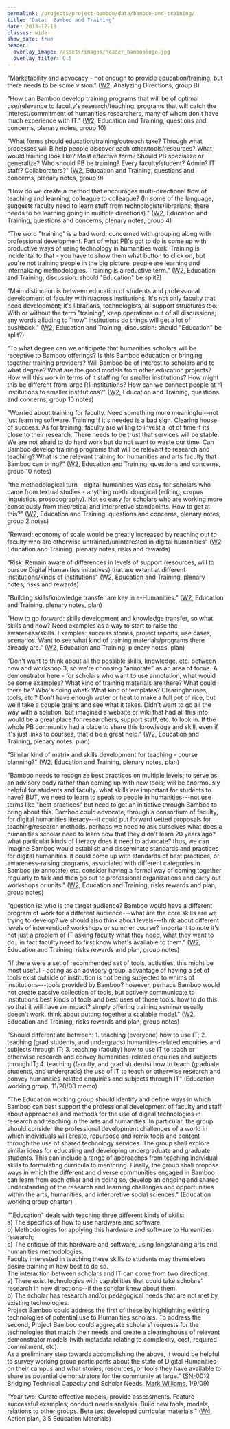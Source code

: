 ```yaml
---
permalink: /projects/project-bamboo/data/bamboo-and-training/
title: "Data:  Bamboo and Training"
date: 2013-12-18
classes: wide
show_date: true
header:
  overlay_image: /assets/images/header_bamboologo.jpg
  overlay_filter: 0.5
---
```


<p>"Marketability and advocacy - not enough to provide education/training, but there needs to be some vision." (<span class="glossary-term" title="Workshop 2 (Oct. 15-18, 2008) brought participants together to discuss the Directions that emerged from the data analysis conducted on the wiki. Participants suggested questions and issues for each Direction, and formed groups to delve further into their chosen Direction, including what aspects are within the scope of Project Bamboo, what Demonstrators would be helpful, and what the plan should be for the working group."><abbr title="Workshop 2 (Oct. 15-18, 2008) brought participants together to discuss the Directions that emerged from the data analysis conducted on the wiki. Participants suggested questions and issues for each Direction, and formed groups to delve further into their chosen Direction, including what aspects are within the scope of Project Bamboo, what Demonstrators would be helpful, and what the plan should be for the working group.">W2</abbr></span>, Analyzing Directions, group B)</p>

<p>"How can Bamboo develop training programs that will be of optimal use/relevance to faculty's research/teaching, programs that will catch the interest/commitment of humanities researchers, many of whom don't have much experience with IT." (<span class="glossary-term" title="Workshop 2 (Oct. 15-18, 2008) brought participants together to discuss the Directions that emerged from the data analysis conducted on the wiki. Participants suggested questions and issues for each Direction, and formed groups to delve further into their chosen Direction, including what aspects are within the scope of Project Bamboo, what Demonstrators would be helpful, and what the plan should be for the working group."><abbr title="Workshop 2 (Oct. 15-18, 2008) brought participants together to discuss the Directions that emerged from the data analysis conducted on the wiki. Participants suggested questions and issues for each Direction, and formed groups to delve further into their chosen Direction, including what aspects are within the scope of Project Bamboo, what Demonstrators would be helpful, and what the plan should be for the working group.">W2</abbr></span>, Education and Training, questions and concerns, plenary notes, group 10)</p>

<p>"What forms should education/training/outreach take? Through what processes will B help people discover each other/tools/resources? What would training look like? Most effective form? Should PB specialize or generalize? Who should PB be training? Every faculty/student? Admin? IT staff? Collaborators?" (<span class="glossary-term" title="Workshop 2 (Oct. 15-18, 2008) brought participants together to discuss the Directions that emerged from the data analysis conducted on the wiki. Participants suggested questions and issues for each Direction, and formed groups to delve further into their chosen Direction, including what aspects are within the scope of Project Bamboo, what Demonstrators would be helpful, and what the plan should be for the working group."><abbr title="Workshop 2 (Oct. 15-18, 2008) brought participants together to discuss the Directions that emerged from the data analysis conducted on the wiki. Participants suggested questions and issues for each Direction, and formed groups to delve further into their chosen Direction, including what aspects are within the scope of Project Bamboo, what Demonstrators would be helpful, and what the plan should be for the working group.">W2</abbr></span>, Education and Training, questions and concerns, plenary notes, group 9)</p>

<p>"How do we create a method that encourages multi-directional flow of teaching and learning, colleague to colleague? (In some of the language, suggests faculty need to learn stuff from technologists/librarians; there needs to be learning going in multiple directions)." (<span class="glossary-term" title="Workshop 2 (Oct. 15-18, 2008) brought participants together to discuss the Directions that emerged from the data analysis conducted on the wiki. Participants suggested questions and issues for each Direction, and formed groups to delve further into their chosen Direction, including what aspects are within the scope of Project Bamboo, what Demonstrators would be helpful, and what the plan should be for the working group."><abbr title="Workshop 2 (Oct. 15-18, 2008) brought participants together to discuss the Directions that emerged from the data analysis conducted on the wiki. Participants suggested questions and issues for each Direction, and formed groups to delve further into their chosen Direction, including what aspects are within the scope of Project Bamboo, what Demonstrators would be helpful, and what the plan should be for the working group.">W2</abbr></span>, Education and Training, questions and concerns, plenary notes, group 4)</p>

<p>"The word "training" is a bad word; concerned with grouping along with professional development. Part of what PB's got to do is come up with productive ways of using technology in humanities work. Training is incidental to that - you have to show them what button to click on, but you're not training people in the big picture, people are learning and internalizing methodologies. Training is a reductive term." (<span class="glossary-term" title="Workshop 2 (Oct. 15-18, 2008) brought participants together to discuss the Directions that emerged from the data analysis conducted on the wiki. Participants suggested questions and issues for each Direction, and formed groups to delve further into their chosen Direction, including what aspects are within the scope of Project Bamboo, what Demonstrators would be helpful, and what the plan should be for the working group."><abbr title="Workshop 2 (Oct. 15-18, 2008) brought participants together to discuss the Directions that emerged from the data analysis conducted on the wiki. Participants suggested questions and issues for each Direction, and formed groups to delve further into their chosen Direction, including what aspects are within the scope of Project Bamboo, what Demonstrators would be helpful, and what the plan should be for the working group.">W2</abbr></span>, Education and Training, discussion: should "Education" be split?)</p>

<p>"Main distinction is between education of students and professional development of faculty within/across institutions. It's not only faculty that need development; it's librarians, technologists, all support structures too. With or without the term "training", keep operations out of all discussions; any words alluding to "how" institutions do things will get a lot of pushback." (<span class="glossary-term" title="Workshop 2 (Oct. 15-18, 2008) brought participants together to discuss the Directions that emerged from the data analysis conducted on the wiki. Participants suggested questions and issues for each Direction, and formed groups to delve further into their chosen Direction, including what aspects are within the scope of Project Bamboo, what Demonstrators would be helpful, and what the plan should be for the working group."><abbr title="Workshop 2 (Oct. 15-18, 2008) brought participants together to discuss the Directions that emerged from the data analysis conducted on the wiki. Participants suggested questions and issues for each Direction, and formed groups to delve further into their chosen Direction, including what aspects are within the scope of Project Bamboo, what Demonstrators would be helpful, and what the plan should be for the working group.">W2</abbr></span>, Education and Training, discussion: should "Education" be split?)</p>

<p>"To what degree can we anticipate that humanities scholars will be receptive to Bamboo offerings? Is this Bamboo education or bringing together training providers? Will Bamboo be of interest to scholars and to what degree? What are the good models from other education projects? How will this work in terms of it staffing for smaller institutions? How might this be different from large R1 institutions? How can we connect people at r1 institutions to smaller institutions?" (<span class="glossary-term" title="Workshop 2 (Oct. 15-18, 2008) brought participants together to discuss the Directions that emerged from the data analysis conducted on the wiki. Participants suggested questions and issues for each Direction, and formed groups to delve further into their chosen Direction, including what aspects are within the scope of Project Bamboo, what Demonstrators would be helpful, and what the plan should be for the working group."><abbr title="Workshop 2 (Oct. 15-18, 2008) brought participants together to discuss the Directions that emerged from the data analysis conducted on the wiki. Participants suggested questions and issues for each Direction, and formed groups to delve further into their chosen Direction, including what aspects are within the scope of Project Bamboo, what Demonstrators would be helpful, and what the plan should be for the working group.">W2</abbr></span>, Education and Training, questions and concerns, group 10 notes)</p>

<p>"Worried about training for faculty. Need something more meaningful--not just learning software. Training if it's needed is a bad sign. Clearing house of success. As for training, faculty are willing to invest a lot of time if its close to their research. There needs to be trust that services will be stable. We are not afraid to do hard work but do not want to waste our time. Can Bamboo develop training programs that will be relevant to research and teaching? What is the relevant training for humanities and arts faculty that Bamboo can bring?" (<span class="glossary-term" title="Workshop 2 (Oct. 15-18, 2008) brought participants together to discuss the Directions that emerged from the data analysis conducted on the wiki. Participants suggested questions and issues for each Direction, and formed groups to delve further into their chosen Direction, including what aspects are within the scope of Project Bamboo, what Demonstrators would be helpful, and what the plan should be for the working group."><abbr title="Workshop 2 (Oct. 15-18, 2008) brought participants together to discuss the Directions that emerged from the data analysis conducted on the wiki. Participants suggested questions and issues for each Direction, and formed groups to delve further into their chosen Direction, including what aspects are within the scope of Project Bamboo, what Demonstrators would be helpful, and what the plan should be for the working group.">W2</abbr></span>, Education and Training, questions and concerns, group 10 notes)</p>

<p>"the methodological turn - digital humanities was easy for scholars who came from textual studies - anything methodological (editing, corpus linguistics, prosopography). Not so easy for scholars who are working more consciously from theoretical and interpretive standpoints. How to get at this?" (<span class="glossary-term" title="Workshop 2 (Oct. 15-18, 2008) brought participants together to discuss the Directions that emerged from the data analysis conducted on the wiki. Participants suggested questions and issues for each Direction, and formed groups to delve further into their chosen Direction, including what aspects are within the scope of Project Bamboo, what Demonstrators would be helpful, and what the plan should be for the working group."><abbr title="Workshop 2 (Oct. 15-18, 2008) brought participants together to discuss the Directions that emerged from the data analysis conducted on the wiki. Participants suggested questions and issues for each Direction, and formed groups to delve further into their chosen Direction, including what aspects are within the scope of Project Bamboo, what Demonstrators would be helpful, and what the plan should be for the working group.">W2</abbr></span>, Education and Training, questions and concerns, plenary notes, group 2 notes)</p>

<p>"Reward: economy of scale would be greatly increased by reaching out to faculty who are otherwise untrained/uninterested in digital humanities" (<span class="glossary-term" title="Workshop 2 (Oct. 15-18, 2008) brought participants together to discuss the Directions that emerged from the data analysis conducted on the wiki. Participants suggested questions and issues for each Direction, and formed groups to delve further into their chosen Direction, including what aspects are within the scope of Project Bamboo, what Demonstrators would be helpful, and what the plan should be for the working group."><abbr title="Workshop 2 (Oct. 15-18, 2008) brought participants together to discuss the Directions that emerged from the data analysis conducted on the wiki. Participants suggested questions and issues for each Direction, and formed groups to delve further into their chosen Direction, including what aspects are within the scope of Project Bamboo, what Demonstrators would be helpful, and what the plan should be for the working group.">W2</abbr></span>, Education and Training, plenary notes, risks and rewards)</p>

<p>"Risk: Remain aware of differences in levels of support (resources, will to pursue Digital Humanities initiatives) that are extant at different institutions/kinds of institutions" (<span class="glossary-term" title="Workshop 2 (Oct. 15-18, 2008) brought participants together to discuss the Directions that emerged from the data analysis conducted on the wiki. Participants suggested questions and issues for each Direction, and formed groups to delve further into their chosen Direction, including what aspects are within the scope of Project Bamboo, what Demonstrators would be helpful, and what the plan should be for the working group."><abbr title="Workshop 2 (Oct. 15-18, 2008) brought participants together to discuss the Directions that emerged from the data analysis conducted on the wiki. Participants suggested questions and issues for each Direction, and formed groups to delve further into their chosen Direction, including what aspects are within the scope of Project Bamboo, what Demonstrators would be helpful, and what the plan should be for the working group.">W2</abbr></span>, Education and Training, plenary notes, risks and rewards)</p>

<p>"Building skills/knowledge transfer are key in e-Humanities." (<span class="glossary-term" title="Workshop 2 (Oct. 15-18, 2008) brought participants together to discuss the Directions that emerged from the data analysis conducted on the wiki. Participants suggested questions and issues for each Direction, and formed groups to delve further into their chosen Direction, including what aspects are within the scope of Project Bamboo, what Demonstrators would be helpful, and what the plan should be for the working group."><abbr title="Workshop 2 (Oct. 15-18, 2008) brought participants together to discuss the Directions that emerged from the data analysis conducted on the wiki. Participants suggested questions and issues for each Direction, and formed groups to delve further into their chosen Direction, including what aspects are within the scope of Project Bamboo, what Demonstrators would be helpful, and what the plan should be for the working group.">W2</abbr></span>, Education and Training, plenary notes, plan)</p>

<p>"How to go forward: skills development and knowledge transfer, so what skills and how? Need examples as a way to start to raise the awareness/skills. Examples: success stories, project reports, use cases, scenarios. Want to see what kind of training materials/programs there already are." (<span class="glossary-term" title="Workshop 2 (Oct. 15-18, 2008) brought participants together to discuss the Directions that emerged from the data analysis conducted on the wiki. Participants suggested questions and issues for each Direction, and formed groups to delve further into their chosen Direction, including what aspects are within the scope of Project Bamboo, what Demonstrators would be helpful, and what the plan should be for the working group."><abbr title="Workshop 2 (Oct. 15-18, 2008) brought participants together to discuss the Directions that emerged from the data analysis conducted on the wiki. Participants suggested questions and issues for each Direction, and formed groups to delve further into their chosen Direction, including what aspects are within the scope of Project Bamboo, what Demonstrators would be helpful, and what the plan should be for the working group.">W2</abbr></span>, Education and Training, plenary notes, plan)</p>

<p>"Don't want to think about all the possible skills, knowledge, etc. between now and workshop 3, so we're choosing "annotate" as an area of focus. A demonstrator here - for scholars who want to use annotation, what would be some examples? What kind of training materials are there? What could there be? Who's doing what? What kind of templates? Clearinghouses, tools, etc.? Don't have enough water or heat to make a full pot of rice, but we'll take a couple grains and see what it takes. Didn't want to go all the way with a solution, but imagined a website or wiki that had all this info would be a great place for researchers, support staff, etc. to look in. If the whole PB community had a place to share this knowledge and skill, even if it's just links to courses, that'd be a great help." (<span class="glossary-term" title="Workshop 2 (Oct. 15-18, 2008) brought participants together to discuss the Directions that emerged from the data analysis conducted on the wiki. Participants suggested questions and issues for each Direction, and formed groups to delve further into their chosen Direction, including what aspects are within the scope of Project Bamboo, what Demonstrators would be helpful, and what the plan should be for the working group."><abbr title="Workshop 2 (Oct. 15-18, 2008) brought participants together to discuss the Directions that emerged from the data analysis conducted on the wiki. Participants suggested questions and issues for each Direction, and formed groups to delve further into their chosen Direction, including what aspects are within the scope of Project Bamboo, what Demonstrators would be helpful, and what the plan should be for the working group.">W2</abbr></span>, Education and Training, plenary notes, plan)</p>

<p>"Similar kind of matrix and skills development for teaching - course planning?" (<span class="glossary-term" title="Workshop 2 (Oct. 15-18, 2008) brought participants together to discuss the Directions that emerged from the data analysis conducted on the wiki. Participants suggested questions and issues for each Direction, and formed groups to delve further into their chosen Direction, including what aspects are within the scope of Project Bamboo, what Demonstrators would be helpful, and what the plan should be for the working group."><abbr title="Workshop 2 (Oct. 15-18, 2008) brought participants together to discuss the Directions that emerged from the data analysis conducted on the wiki. Participants suggested questions and issues for each Direction, and formed groups to delve further into their chosen Direction, including what aspects are within the scope of Project Bamboo, what Demonstrators would be helpful, and what the plan should be for the working group.">W2</abbr></span>, Education and Training, plenary notes, plan)</p>

<p>"Bamboo needs to recognize best practices on multiple levels; to serve as an advisory body rather than coming up with new tools; will be enormously helpful for students and faculty. what skills are important for students to have? BUT, we need to learn to speak to people in humanities---not use terms like "best practices" but need to get an initiative through Bamboo to bring about this. Bamboo could advocate, through a consortium of faculty, for digital humanities literacy---it could put forward vetted proposals for teaching/research methods. perhaps we need to ask ourselves what does a humanities scholar need to learn now that they didn't learn 20 years ago? what particular kinds of literacy does it need to advocate? thus, we can imagine Bamboo would establish and disseminate standards and practices for digital humanities. it could come up with standards of best practices, or awareness-raising programs, associated with different categories in Bamboo (ie annotate) etc. consider having a formal way of coming together regularly to talk and then go out to professional organizations and carry out workshops or units." (<span class="glossary-term" title="Workshop 2 (Oct. 15-18, 2008) brought participants together to discuss the Directions that emerged from the data analysis conducted on the wiki. Participants suggested questions and issues for each Direction, and formed groups to delve further into their chosen Direction, including what aspects are within the scope of Project Bamboo, what Demonstrators would be helpful, and what the plan should be for the working group."><abbr title="Workshop 2 (Oct. 15-18, 2008) brought participants together to discuss the Directions that emerged from the data analysis conducted on the wiki. Participants suggested questions and issues for each Direction, and formed groups to delve further into their chosen Direction, including what aspects are within the scope of Project Bamboo, what Demonstrators would be helpful, and what the plan should be for the working group.">W2</abbr></span>, Education and Training, risks rewards and plan, group notes)</p>

<p>"question is: who is the target audience? Bamboo would have a different program of work for a different audience---what are the core skills are we trying to develop? we should also think about levels---think about different levels of intervention? workshops or summer course? important to note it's not just a problem of IT asking faculty what they need, what they want to do...in fact faculty need to first know what's available to them." (<span class="glossary-term" title="Workshop 2 (Oct. 15-18, 2008) brought participants together to discuss the Directions that emerged from the data analysis conducted on the wiki. Participants suggested questions and issues for each Direction, and formed groups to delve further into their chosen Direction, including what aspects are within the scope of Project Bamboo, what Demonstrators would be helpful, and what the plan should be for the working group."><abbr title="Workshop 2 (Oct. 15-18, 2008) brought participants together to discuss the Directions that emerged from the data analysis conducted on the wiki. Participants suggested questions and issues for each Direction, and formed groups to delve further into their chosen Direction, including what aspects are within the scope of Project Bamboo, what Demonstrators would be helpful, and what the plan should be for the working group.">W2</abbr></span>, Education and Training, risks rewards and plan, group notes)</p>

<p>"if there were a set of recommended set of tools, activities, this might be most useful - acting as an advisory group. advantage of having a set of tools exist outside of institution is not being subjected to whims of institutions---tools provided by Bamboo? however, perhaps Bamboo would not create passive collection of tools, but actively communicate to institutions best kinds of tools and best uses of those tools. how to do this so that it will have an impact? simply offering training seminar usually doesn't work. think about putting together a scalable model." (<span class="glossary-term" title="Workshop 2 (Oct. 15-18, 2008) brought participants together to discuss the Directions that emerged from the data analysis conducted on the wiki. Participants suggested questions and issues for each Direction, and formed groups to delve further into their chosen Direction, including what aspects are within the scope of Project Bamboo, what Demonstrators would be helpful, and what the plan should be for the working group."><abbr title="Workshop 2 (Oct. 15-18, 2008) brought participants together to discuss the Directions that emerged from the data analysis conducted on the wiki. Participants suggested questions and issues for each Direction, and formed groups to delve further into their chosen Direction, including what aspects are within the scope of Project Bamboo, what Demonstrators would be helpful, and what the plan should be for the working group.">W2</abbr></span>, Education and Training, risks rewards and plan, group notes)</p>

<p>"Should differentiate between: 1. teaching (everyone) how to use IT; 2. teaching (grad students, and undergrads) humanities-related enquiries and subjects through IT; 3. teaching (faculty) how to use IT to teach or otherwise research and convey humanities-related enquiries and subjects through IT; 4. teaching (faculty, and grad students) how to teach (graduate students, and undergrads) the use of IT to teach or otherwise research and convey humanities-related enquiries and subjects through IT" (Education working group, 11/20/08 memo)</p>

<p>"The Education working group should identify and define ways in which Bamboo can best support the professional development of faculty and staff about approaches and methods for the use of digital technologies in research and teaching in the arts and humanities. In particular, the group should consider the professional development challenges of a world in which individuals will create, repurpose and remix tools and content through the use of shared technology services. The group shall explore similar ideas for educating and developing undergraduate and graduate students. This can include a range of approaches from teaching individual skills to formulating curricula to mentoring. Finally, the group shall propose ways in which the different and diverse communities engaged in Bamboo can learn from each other and in doing so, develop an ongoing and shared understanding of the research and learning challenges and opportunities within the arts, humanities, and interpretive social sciences." (Education working group charter)</p>

<p>""Education" deals with teaching three different kinds of skills:<br />
a) The specifics of how to use hardware and software;<br />
b) Methodologies for applying this hardware and software to Humanities research;<br />
c) The critique of this hardware and software, using longstanding arts and humanities methodologies.<br />
Faculty interested in teaching these skills to students may themselves desire training in how best to do so.<br />
The interaction between scholars and IT can come from two directions:<br />
a) There exist technologies with capabilities that could take scholars' research in new directions--if the scholar knew about them.<br />
b) The scholar has research and/or pedagogical needs that are not met by existing technologies.<br />
Project Bamboo could address the first of these by highlighting existing technologies of potential use to Humanities scholars. To address the second, Project Bamboo could aggregate scholars' requests for the technologies that match their needs and create a clearinghouse of relevant demonstrator models (with metadata relating to complexity, cost, required commitment, etc).<br />
As a preliminary step towards accomplishing the above, it would be helpful to survey working group participants about the state of Digital Humanities on their campus and what stories, resources, or tools they have available to share as potential demonstrators for the community at large." (<span class="glossary-term" title="Scholarly Narratives emerged from W2, describing or exemplifying practices, work, tools and collaboration the community believed should impact and should be impacted by the work of Project Bamboo. Each narrative is intended to describe the work of one or many scholars considered to be part of their responsibility as an academic. Each contributed narrative was assigned a unique identifier."><abbr title="Scholarly Narratives emerged from W2, describing or exemplifying practices, work, tools and collaboration the community believed should impact and should be impacted by the work of Project Bamboo. Each narrative is intended to describe the work of one or many scholars considered to be part of their responsibility as an academic. Each contributed narrative was assigned a unique identifier.">SN-</abbr></span>0012 Bridging Technical Capacity and Scholar Needs, <a href="http://dfd.dartmouth.edu/directory/show/113">Mark Williams</a>, 1/9/09)</p>

<p>"Year two: Curate effective models, provide assessments. Feature successful examples; conduct needs analysis. Build new tools, models, relations to other groups. Beta test developed curricular materials." (<span class="glossary-term" title="Workshop 4 (April 16 - 18, 2009) included conversations about the discussion draft of the Bamboo Program Document, straw polls about interest in the program draft's areas of focus, and action plans by the groups that formed out of the straw polls."><abbr title="Workshop 4 (April 16 - 18, 2009) included conversations about the discussion draft of the Bamboo Program Document, straw polls about interest in the program draft's areas of focus, and action plans by the groups that formed out of the straw polls.">W4</abbr></span>, Action plan, 3.5 Education Materials)</p>
